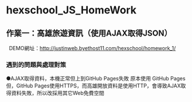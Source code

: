 # hexschool_JS_HomeWork
## 作業一：高雄旅遊資訊（使用AJAX取得JSON）
   DEMO網址：http://justinweb.byethost11.com/hexschool/homework_1/ 
### 遇到的問題與處理對策
●AJAX取得資料，本機正常但上到GitHub Pages失敗
原本使用 GitHub Pages 但，GitHub Pages使用HTTPS，而高雄開放資料是使用HTTP，會導致AJAX取得資料失敗，所以改採用其它Web免費空間
